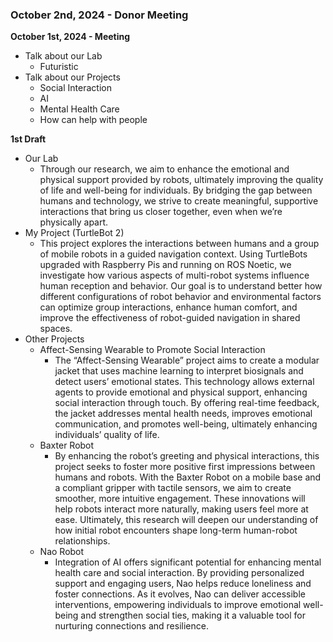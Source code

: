 
### October 2nd, 2024 - Donor Meeting

**October 1st, 2024 - Meeting**
- Talk about our Lab
	- Futuristic
- Talk about our Projects
	- Social Interaction
	- AI
	- Mental Health Care
	- How can help with people

**1st Draft**
- Our Lab
	- Through our research, we aim to enhance the emotional and physical support provided by robots, ultimately improving the quality of life and well-being for individuals. By bridging the gap between humans and technology, we strive to create meaningful, supportive interactions that bring us closer together, even when we’re physically apart.
- My Project (TurtleBot 2)
	- This project explores the interactions between humans and a group of mobile robots in a guided navigation context. Using TurtleBots upgraded with Raspberry Pis and running on ROS Noetic, we investigate how various aspects of multi-robot systems influence human reception and behavior. Our goal is to understand better how different configurations of robot behavior and environmental factors can optimize group interactions, enhance human comfort, and improve the effectiveness of robot-guided navigation in shared spaces.
- Other Projects 
	- Affect-Sensing Wearable to Promote Social Interaction
		- The “Affect-Sensing Wearable” project aims to create a modular jacket that uses machine learning to interpret biosignals and detect users’ emotional states. This technology allows external agents to provide emotional and physical support, enhancing social interaction through touch. By offering real-time feedback, the jacket addresses mental health needs, improves emotional communication, and promotes well-being, ultimately enhancing individuals’ quality of life.
	- Baxter Robot
		- By enhancing the robot’s greeting and physical interactions, this project seeks to foster more positive first impressions between humans and robots. With the Baxter Robot on a mobile base and a compliant gripper with tactile sensors, we aim to create smoother, more intuitive engagement. These innovations will help robots interact more naturally, making users feel more at ease. Ultimately, this research will deepen our understanding of how initial robot encounters shape long-term human-robot relationships.
	- Nao Robot
		- Integration of AI offers significant potential for enhancing mental health care and social interaction. By providing personalized support and engaging users, Nao helps reduce loneliness and foster connections. As it evolves, Nao can deliver accessible interventions, empowering individuals to improve emotional well-being and strengthen social ties, making it a valuable tool for nurturing connections and resilience.